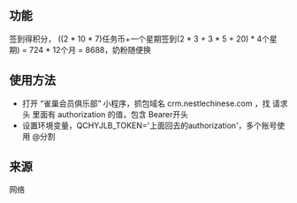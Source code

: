 ## 功能
签到得积分， ((2 * 10 * 7)任务币+一个星期签到(2 * 3 + 3 * 5 + 20) * 4个星期) = 724 * 12个月 = 8688，奶粉随便换 

## 使用方法
- 打开 “雀巢会员俱乐部” 小程序，抓包域名 crm.nestlechinese.com ，找 请求头 里面有 authorization 的值，包含 Bearer开头
- 设置环境变量，QCHYJLB_TOKEN='上面回去的authorization'，多个账号使用 @分割

## 来源
网络
